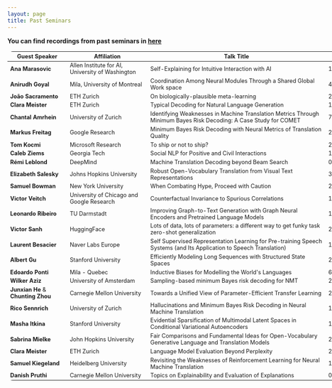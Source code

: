 ```yaml
---
layout: page
title: Past Seminars
---
```


<head>
<style>
table {
    border-collapse: collapse;
    margin: 15px 0;
    font-size: 0.9em;
    border-radius: 12px;
    border: none;
    min-width: 800px;
    width: 800px;
}

thead tr {
    background-color:#57a0d3;
    color: #ffffff;
    text-align: left;
    border: none;
}

table, tr, td {
    border: none;
}

tbody tr.active-row {
    font-weight: bold;
    font-size: 0.9em;
    color: #009879;
    border-spacing:5em;
}

tbody tr.past-row {
    font-size: 0.85em;
    background-color: #f3f3f3;
}


th, td {
    padding: 10px 10px;
}


}
</style>
</head>

**You can find recordings from past seminars in [here](https://drive.google.com/drive/folders/1I_OVS7wuWJwPmvyA9lE_zXVKkUDuNb2L?usp=sharing)**

<table>
    <thead>
        <tr>
            <th>Guest Speaker</th>
            <th>Affiliation</th>
            <th>Talk Title</th>
            <th style="width:  10.33%">Date</th>
        </tr>
    </thead>
    <tbody>
        <tr class="past-row">
	    <td><strong>Ana Marasovic</strong></td>
	    <td>Allen Institute for AI, University of Washington</td>
            <td>Self-Explaining for Intuitive Interaction with AI</td>
            <td>11 Apr</td>
        </tr>
    <tr class="past-row">
	    <td><strong>Anirudh Goyal</strong></td>
	    <td>Mila, University of Montreal</td>
            <td>Coordination Among Neural Modules Through a Shared Global Work space</td>
            <td>4 Apr</td>
        </tr>
	<tr class="past-row">
            <td><strong>João Sacramento</strong></td>
            <td>ETH Zurich</td>
            <td>On biologically-plausible meta-learning</td>
            <td>28 Mar</td>
        </tr>
	<tr class="past-row">
            <td><strong>Clara Meister</strong></td>
            <td>ETH Zurich</td>
            <td>Typical Decoding for Natural Language Generation</td>
            <td>14 Mar</td>
        </tr>
	 <tr class="past-row">
            <td><strong>Chantal Amrhein</strong></td>
            <td>University of Zurich</td>
            <td>Identifying Weaknesses in Machine Translation Metrics Through Minimum Bayes Risk Decoding: A Case Study for COMET</td>
            <td>7 Mar</td>
        </tr>
        <tr class="past-row">
            <td><strong>Markus Freitag</strong></td>
            <td>Google Research</td>
            <td>Minimum Bayes Risk Decoding with Neural Metrics of Translation Quality</td>
            <td>28 Feb</td>
        </tr>
	    <tr class="past-row">
            <td><strong>Tom Kocmi</strong></td>
            <td>Microsoft Research</td>
            <td>To ship or not to ship?</td>
            <td>21 Feb</td>
        </tr>
        <tr class="past-row">
            <td><strong>Caleb Ziems</strong></td>
            <td>Georgia Tech</td>
            <td>Social NLP for Positive and Civil Interactions</td>
            <td>14 Feb</td>
        </tr>
        <tr class="past-row">
            <td><strong>Rémi Leblond</strong></td>
            <td>DeepMind</td>
            <td>Machine Translation Decoding beyond Beam Search</td>
            <td>07 Feb</td>
        </tr>
        <tr class="past-row">
            <td><strong>Elizabeth Salesky</strong></td>
            <td>Johns Hopkins University</td>
            <td>Robust Open-Vocabulary Translation from Visual Text Representations</td>
            <td>31 Jan</td>
        </tr>
        <tr class="past-row">
            <td><strong>Samuel Bowman</strong></td>
            <td>New York University</td>
            <td>When Combating Hype, Proceed with Caution</td>
            <td>24 Jan</td>
        </tr>
        <tr class="past-row">
            <td><strong>Victor Veitch</strong></td>
            <td>University of Chicago and Google Research</td>
            <td>Counterfactual Invariance to Spurious Correlations</td>
            <td>17 Jan</td>
        </tr>
        <tr class="past-row">
            <td><strong>Leonardo Ribeiro</strong></td>
            <td>TU Darmstadt</td>
            <td>Improving Graph-to-Text Generation with Graph Neural Encoders and Pretrained Language Models</td>
            <td>10 Jan</td>
        </tr>
        <tr class="past-row">
            <td><strong>Victor Sanh</strong></td>
            <td>HuggingFace</td>
            <td>Lots of data, lots of parameters: a different way to get funky task zero-shot generalization</td>
            <td>20 Dec</td>
        </tr>
        <tr class="past-row">
            <td><strong>Laurent Besacier</strong></td>
            <td>Naver Labs Europe</td>
            <td>Self Supervised Representation Learning for Pre-training Speech Systems ​​​(and Its Application to Speech Translation)</td>
            <td>13 Dec</td>
        </tr>
        <tr class="past-row">
            <td><strong>Albert Gu</strong></td>
            <td>Stanford University</td>
            <td>Efficiently Modeling Long Sequences with Structured State Spaces</td>
            <td>29 Nov</td>
        </tr>
        <tr class="past-row">
            <td><strong>Edoardo Ponti</strong></td>
            <td>Mila - Quebec</td>
            <td>Inductive Biases for Modelling the World's Languages</td>
            <td>6 Dec</td>
        </tr>
        <tr class="past-row">
            <td><strong>Wilker Aziz</strong></td>
            <td>University of Amsterdam</td>
            <td>Sampling-based minimum Bayes risk decoding for NMT</td>
            <td>22 Nov</td>
        </tr>
        <tr class="past-row">
            <td><strong>Junxian He</strong> & <strong>Chunting Zhou</strong></td>
            <td>Carnegie Mellon University</td>
            <td>Towards a Unified View of Parameter-Efficient Transfer Learning</td>
            <td class="date">25 Oct</td>
        </tr>
        <tr class="past-row">
            <td><strong>Rico Sennrich</strong></td>
            <td>University of Zurich</td>
            <td>Hallucinations and Minimum Bayes Risk Decoding in Neural Machine Translation</td>
            <td>18 Oct</td>
        </tr>
        <tr class="past-row">
            <td><strong>Masha Itkina</strong></td>
            <td>Stanford University</td>
            <td>Evidential Sparsification of Multimodal Latent Spaces in Conditional Variational Autoencoders</td>
            <td>11 Oct</td>
        </tr>
        <tr class="past-row">
            <td><strong>Sabrina Mielke</strong></td>
            <td>John Hopkins University</td>
            <td>Fair Comparisons and Fundamental Ideas for Open-Vocabulary Generative Language and Translation Models</td>
            <td>27 Sep</td>
        </tr>
        <tr class="past-row">
            <td><strong>Clara Meister</strong></td>
            <td>ETH Zurich</td>
            <td>Language Model Evaluation Beyond Perplexity</td>
            <td>20 Sep</td>
        </tr>
        <tr class="past-row">
            <td><strong>Samuel Kiegeland</strong></td>
            <td>Heidelberg University</td>
            <td>Revisiting the Weaknesses of Reinforcement Learning for Neural Machine Translation</td>
            <td>13 Sep</td>
        </tr>
        <tr class="past-row">
            <td><strong>Danish Pruthi</strong></td>
            <td>Carnegie Mellon University</td>
            <td>Topics on Explainability and Evaluation of Explanations</td>
            <td>06 Sep</td>
        </tr>
        <!-- and so on... -->
    </tbody>
</table>
